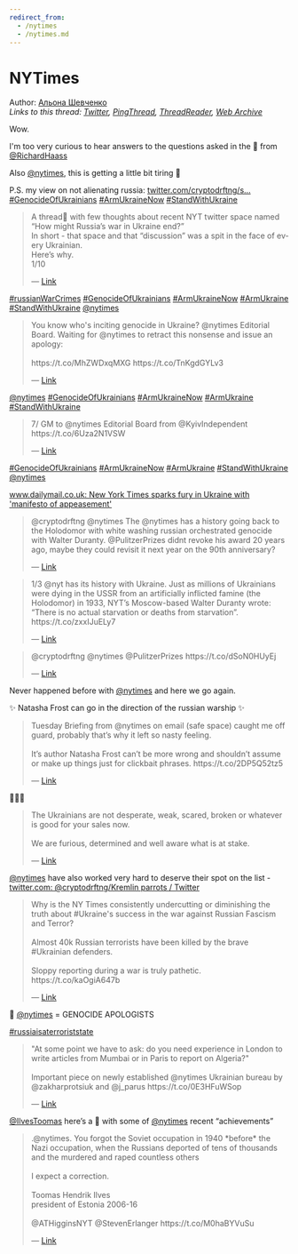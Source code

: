 ```yaml
---
redirect_from:
  - /nytimes
  - /nytimes.md
---
```

# NYTimes

Author: [Альона Шевченко](https://twitter.com/cryptodrftng)  
*Links to this thread: [Twitter](https://twitter.com/cryptodrftng/status/1532673275230359554), [PingThread](https://pingthread.com/thread/1532673275230359554), [ThreadReader](https://threadreaderapp.com/thread/1532673275230359554.html), [Web Archive](https://web.archive.org/web/*/https://twitter.com/cryptodrftng/status/1532673275230359554)*

Wow. 

I'm too very curious to hear answers to the questions asked in the 🧵 from [@RichardHaass](https://twitter.com/RichardHaass) 

Also [@nytimes](https://twitter.com/nytimes), this is getting a little bit tiring 🥲

P.S. my view on not alienating russia: [twitter.com/cryptodrftng/s…](https://twitter.com/cryptodrftng/status/1518447184802373633?s=21&t=km5hN3kTUVUXvpj-DG-E9w)
[#GenocideOfUkrainians](https://twitter.com/hashtag/GenocideOfUkrainians) [#ArmUkraineNow](https://twitter.com/hashtag/ArmUkraineNow) [#StandWithUkraine](https://twitter.com/hashtag/StandWithUkraine)

<blockquote class="twitter-tweet">
    <p lang="en" dir="ltr">
    A thread🧵 with few thoughts about recent NYT twitter space named “How might Russia’s war in Ukraine end?”<br />
    In short - that space and that “discussion” was a spit in the face of every Ukrainian.<br />
    Here’s why.<br />
    1/10<br />
    </p>
    &mdash; <a href="https://twitter.com/walter_report/status/1532596754029457410">Link</a>
</blockquote>

[#russianWarCrimes](https://twitter.com/hashtag/russianWarCrimes) [#GenocideOfUkrainians](https://twitter.com/hashtag/GenocideOfUkrainians) [#ArmUkraineNow](https://twitter.com/hashtag/ArmUkraineNow) [#ArmUkraine](https://twitter.com/hashtag/ArmUkraine) [#StandWithUkraine](https://twitter.com/hashtag/StandWithUkraine)  [@nytimes](https://twitter.com/nytimes)

<blockquote class="twitter-tweet">
    <p lang="en" dir="ltr">
    You know who&#39;s inciting genocide in Ukraine? @nytimes Editorial Board. Waiting for @nytimes to retract this nonsense and issue an apology:<br />
    <br />
    https://t.co/MhZWDxqMXG https://t.co/TnKgdGYLv3<br />
    </p>
    &mdash; <a href="https://twitter.com/cryptodrftng/status/1530402725439094785">Link</a>
</blockquote>

[@nytimes](https://twitter.com/nytimes) 
[#GenocideOfUkrainians](https://twitter.com/hashtag/GenocideOfUkrainians) [#ArmUkraineNow](https://twitter.com/hashtag/ArmUkraineNow) [#ArmUkraine](https://twitter.com/hashtag/ArmUkraine) [#StandWithUkraine](https://twitter.com/hashtag/StandWithUkraine)

<blockquote class="twitter-tweet">
    <p lang="en" dir="ltr">
    7/ GM to @nytimes Editorial Board from @KyivIndependent https://t.co/6Uza2N1VSW<br />
    </p>
    &mdash; <a href="https://twitter.com/cryptodrftng/status/1530428967538270209">Link</a>
</blockquote>

[#GenocideOfUkrainians](https://twitter.com/hashtag/GenocideOfUkrainians) [#ArmUkraineNow](https://twitter.com/hashtag/ArmUkraineNow) [#ArmUkraine](https://twitter.com/hashtag/ArmUkraine) [#StandWithUkraine](https://twitter.com/hashtag/StandWithUkraine) [@nytimes](https://twitter.com/nytimes) 

[www.dailymail.co.uk: New York Times sparks fury in Ukraine with 'manifesto of appeasement'](https://www.dailymail.co.uk/news/article-10852721/amp/New-York-Times-sparks-fury-Ukraine-manifesto-appeasement-opinion-piece.html)

<blockquote class="twitter-tweet">
    <p lang="en" dir="ltr">
    @cryptodrftng @nytimes The @nytimes has a history going back to the Holodomor with white washing russian orchestrated genocide with Walter Duranty. @PulitzerPrizes  didnt revoke his award 20 years ago, maybe they could revisit it next year on the 90th anniversary?<br />
    </p>
    &mdash; <a href="https://twitter.com/Edgearoth/status/1532755904197713922">Link</a>
</blockquote>

<blockquote class="twitter-tweet">
    <p lang="en" dir="ltr">
    1/3 @nyt has its history with Ukraine. Just as millions of Ukrainians were dying in the USSR from an artificially inflicted famine (the Holodomor) in 1933, NYT’s Moscow-based Walter Duranty wrote: “There is no actual starvation or deaths from starvation”. https://t.co/zxxIJuELy7<br />
    </p>
    &mdash; <a href="https://twitter.com/DMokryk/status/1532247629647818754">Link</a>
</blockquote>

<blockquote class="twitter-tweet">
    <p lang="en" dir="ltr">
    @cryptodrftng @nytimes @PulitzerPrizes https://t.co/dSoN0HUyEj<br />
    </p>
    &mdash; <a href="https://twitter.com/Edgearoth/status/1532756059689037831">Link</a>
</blockquote>

Never happened before with [@nytimes](https://twitter.com/nytimes) and here we go again.

✨ Natasha Frost can go in the direction of the russian warship ✨

<blockquote class="twitter-tweet">
    <p lang="en" dir="ltr">
    Tuesday Briefing from @nytimes on email (safe space) caught me off guard, probably that’s why it left so nasty feeling.<br />
    <br />
    It’s author Natasha Frost can’t be more wrong and shouldn’t assume or make up things just for clickbait phrases. https://t.co/2DP5Q52tz5<br />
    </p>
    &mdash; <a href="https://twitter.com/al_savchuk/status/1544192180914364416">Link</a>
</blockquote>

👏👏👏

<blockquote class="twitter-tweet">
    <p lang="en" dir="ltr">
    The Ukrainians are not desperate, weak, scared, broken or whatever is good for your sales now.<br />
    <br />
    We are furious, determined and well aware what is at stake.<br />
    </p>
    &mdash; <a href="https://twitter.com/al_savchuk/status/1544192432698540033">Link</a>
</blockquote>

[@nytimes](https://twitter.com/nytimes) have also worked very hard to deserve their spot on the list - [twitter.com: @cryptodrftng/Kremlin parrots / Twitter](https://twitter.com/i/lists/1522661275033128960)

<blockquote class="twitter-tweet">
    <p lang="en" dir="ltr">
    Why is the NY Times consistently undercutting or diminishing the truth about #Ukraine&#39;s success in the war against Russian Fascism and Terror?<br />
    <br />
    Almost 40k Russian terrorists have been killed by the brave #Ukrainian defenders.<br />
    <br />
    Sloppy reporting during a war is truly pathetic. https://t.co/kaOgiA647b<br />
    </p>
    &mdash; <a href="https://twitter.com/SarahAshtonLV/status/1547125285442785280">Link</a>
</blockquote>

🚨 [@nytimes](https://twitter.com/nytimes) = GENOCIDE APOLOGISTS 

[#russiaisaterroriststate](https://twitter.com/hashtag/russiaisaterroriststate)

<blockquote class="twitter-tweet">
    <p lang="en" dir="ltr">
    &#34;At some point we have to ask: do you need experience in London to write articles from Mumbai or in Paris to report on Algeria?&#34;<br />
    <br />
    Important piece on newly established @nytimes Ukrainian bureau by @zakharprotsiuk and @j_parus https://t.co/0E3HFuWSop<br />
    </p>
    &mdash; <a href="https://twitter.com/ProkopyshynUA/status/1552592727937892352">Link</a>
</blockquote>

[@IlvesToomas](https://twitter.com/IlvesToomas) here’s a 🧵 with some of [@nytimes](https://twitter.com/nytimes) recent “achievements”

<blockquote class="twitter-tweet">
    <p lang="en" dir="ltr">
    .@nytimes. You forgot the Soviet occupation in 1940 *before* the Nazi occupation, when the Russians deported of tens of thousands and the murdered and raped countless others <br />
    <br />
    I expect a correction.<br />
    <br />
    Toomas Hendrik Ilves<br />
    president of Estonia 2006-16<br />
    <br />
    @ATHigginsNYT @StevenErlanger https://t.co/M0haBYVuSu<br />
    </p>
    &mdash; <a href="https://twitter.com/IlvesToomas/status/1564133067400380418">Link</a>
</blockquote>
